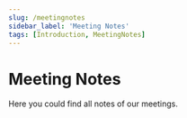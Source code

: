 ```yaml
---
slug: /meetingnotes
sidebar_label: 'Meeting Notes'
tags: [Introduction, MeetingNotes]
---
```


# Meeting Notes

Here you could find all notes of our meetings.